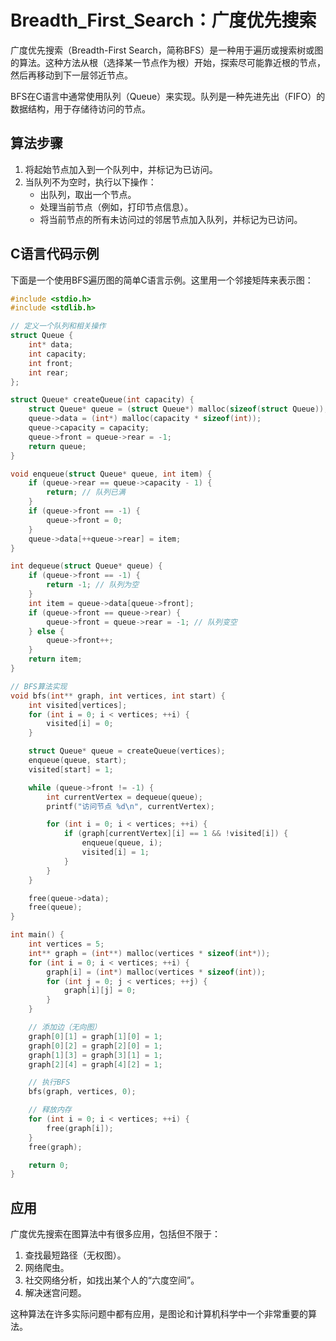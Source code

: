 # Breadth_First_Search：广度优先搜索
广度优先搜索（Breadth-First Search，简称BFS）是一种用于遍历或搜索树或图的算法。这种方法从根（选择某一节点作为根）开始，探索尽可能靠近根的节点，然后再移动到下一层邻近节点。

BFS在C语言中通常使用队列（Queue）来实现。队列是一种先进先出（FIFO）的数据结构，用于存储待访问的节点。

## 算法步骤

1. 将起始节点加入到一个队列中，并标记为已访问。
2. 当队列不为空时，执行以下操作：
    - 出队列，取出一个节点。
    - 处理当前节点（例如，打印节点信息）。
    - 将当前节点的所有未访问过的邻居节点加入队列，并标记为已访问。

## C语言代码示例

下面是一个使用BFS遍历图的简单C语言示例。这里用一个邻接矩阵来表示图：

```c
#include <stdio.h>
#include <stdlib.h>

// 定义一个队列和相关操作
struct Queue {
    int* data;
    int capacity;
    int front;
    int rear;
};

struct Queue* createQueue(int capacity) {
    struct Queue* queue = (struct Queue*) malloc(sizeof(struct Queue));
    queue->data = (int*) malloc(capacity * sizeof(int));
    queue->capacity = capacity;
    queue->front = queue->rear = -1;
    return queue;
}

void enqueue(struct Queue* queue, int item) {
    if (queue->rear == queue->capacity - 1) {
        return; // 队列已满
    }
    if (queue->front == -1) {
        queue->front = 0;
    }
    queue->data[++queue->rear] = item;
}

int dequeue(struct Queue* queue) {
    if (queue->front == -1) {
        return -1; // 队列为空
    }
    int item = queue->data[queue->front];
    if (queue->front == queue->rear) {
        queue->front = queue->rear = -1; // 队列变空
    } else {
        queue->front++;
    }
    return item;
}

// BFS算法实现
void bfs(int** graph, int vertices, int start) {
    int visited[vertices];
    for (int i = 0; i < vertices; ++i) {
        visited[i] = 0;
    }

    struct Queue* queue = createQueue(vertices);
    enqueue(queue, start);
    visited[start] = 1;

    while (queue->front != -1) {
        int currentVertex = dequeue(queue);
        printf("访问节点 %d\n", currentVertex);

        for (int i = 0; i < vertices; ++i) {
            if (graph[currentVertex][i] == 1 && !visited[i]) {
                enqueue(queue, i);
                visited[i] = 1;
            }
        }
    }

    free(queue->data);
    free(queue);
}

int main() {
    int vertices = 5;
    int** graph = (int**) malloc(vertices * sizeof(int*));
    for (int i = 0; i < vertices; ++i) {
        graph[i] = (int*) malloc(vertices * sizeof(int));
        for (int j = 0; j < vertices; ++j) {
            graph[i][j] = 0;
        }
    }

    // 添加边（无向图）
    graph[0][1] = graph[1][0] = 1;
    graph[0][2] = graph[2][0] = 1;
    graph[1][3] = graph[3][1] = 1;
    graph[2][4] = graph[4][2] = 1;

    // 执行BFS
    bfs(graph, vertices, 0);

    // 释放内存
    for (int i = 0; i < vertices; ++i) {
        free(graph[i]);
    }
    free(graph);

    return 0;
}
```

## 应用

广度优先搜索在图算法中有很多应用，包括但不限于：

1. 查找最短路径（无权图）。
2. 网络爬虫。
3. 社交网络分析，如找出某个人的“六度空间”。
4. 解决迷宫问题。

这种算法在许多实际问题中都有应用，是图论和计算机科学中一个非常重要的算法。